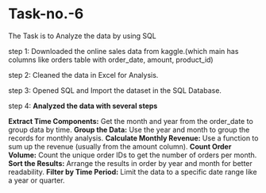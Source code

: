 # Task-no.-6
The Task is to Analyze the data by using SQL

step 1: Downloaded the online sales data from kaggle.(which main has columns like orders table with order_date, amount, product_id)

step 2: Cleaned the data in Excel for Analysis.

step 3: Opened SQL and Import the dataset in the SQL Database.

step 4: **Analyzed the data with several steps**

**Extract Time Components:** Get the month and year from the order_date to group data by time.
**Group the Data:** Use the year and month to group the records for monthly analysis.
**Calculate Monthly Revenue:** Use a function to sum up the revenue (usually from the amount column).
**Count Order Volume:** Count the unique order IDs to get the number of orders per month.
**Sort the Results:** Arrange the results in order by year and month for better readability.
**Filter by Time Period:** Limit the data to a specific date range like a year or quarter.



